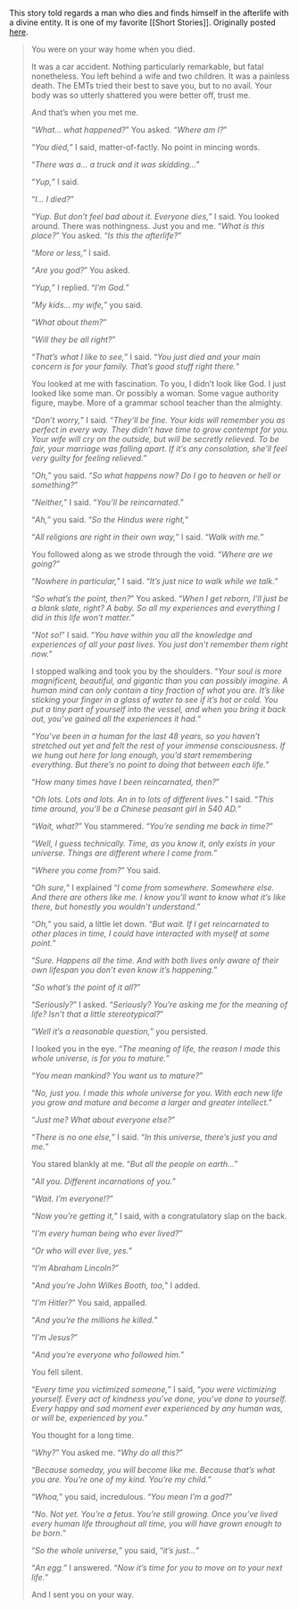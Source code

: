 This story told regards a man who dies and finds himself in the afterlife with a divine entity. It is one of my favorite [[Short Stories]]. Originally posted [here](www.galactanet.com/oneoff/theegg_mod.html).

> You were on your way home when you died.
> 
> It was a car accident. Nothing particularly remarkable, but fatal nonetheless. You left behind a wife and two children. It was a painless death. The EMTs tried their best to save you, but to no avail. Your body was so utterly shattered you were better off, trust me.
> 
> And that’s when you met me.
> 
> “_What… what happened?_” You asked. “_Where am I?_”
> 
> “_You died,_” I said, matter-of-factly. No point in mincing words.
> 
> “_There was a… a truck and it was skidding…_”
> 
> “_Yup,_” I said.
> 
> “_I… I died?_”
> 
> “_Yup. But don’t feel bad about it. Everyone dies,_” I said.
> You looked around. There was nothingness. Just you and me. “_What is this place?_” You asked. “_Is this the afterlife?_”
> 
> “_More or less,_” I said.
> 
> “_Are you god?_” You asked.
> 
> “_Yup,_” I replied. “_I’m God._”
> 
> “_My kids… my wife,_” you said.
> 
> “_What about them?_”
> 
> “_Will they be all right?_”
> 
> “_That’s what I like to see,_” I said. “_You just died and your main concern is for your family. That’s good stuff right there._”
> 
> You looked at me with fascination. To you, I didn’t look like God. I just looked like some man. Or possibly a woman. Some vague authority figure, maybe. More of a grammar school teacher than the almighty.
> 
> “_Don’t worry,_” I said. “_They’ll be fine. Your kids will remember you as perfect in every way. They didn’t have time to grow contempt for you. Your wife will cry on the outside, but will be secretly relieved. To be fair, your marriage was falling apart. If it’s any consolation, she’ll feel very guilty for feeling relieved._”
> 
> “_Oh,_” you said. “_So what happens now? Do I go to heaven or hell or something?_”
> 
> “_Neither,_” I said. “_You’ll be reincarnated._”
> 
> “_Ah,_” you said. “_So the Hindus were right,_”
> 
> “_All religions are right in their own way,_” I said. “_Walk with me._”
> 
> You followed along as we strode through the void. “_Where are we going?_”
> 
> “_Nowhere in particular,_” I said. “_It’s just nice to walk while we talk._”
> 
> “_So what’s the point, then?_” You asked. “_When I get reborn, I’ll just be a blank slate, right? A baby. So all my experiences and everything I did in this life won’t matter._”
> 
> “_Not so!_” I said. “_You have within you all the knowledge and experiences of all your past lives. You just don’t remember them right now._”
> 
> I stopped walking and took you by the shoulders. “_Your soul is more magnificent, beautiful, and gigantic than you can possibly imagine. A human mind can only contain a tiny fraction of what you are. It’s like sticking your finger in a glass of water to see if it’s hot or cold. You put a tiny part of yourself into the vessel, and when you bring it back out, you’ve gained all the experiences it had._“
> 
> “_You’ve been in a human for the last 48 years, so you haven’t stretched out yet and felt the rest of your immense consciousness. If we hung out here for long enough, you’d start remembering everything. But there’s no point to doing that between each life._”
> 
> “_How many times have I been reincarnated, then?_”
> 
> “_Oh lots. Lots and lots. An in to lots of different lives._” I said. “_This time around, you’ll be a Chinese peasant girl in 540 AD._”
> 
> “_Wait, what?_” You stammered. “_You’re sending me back in time?_”
> 
> “_Well, I guess technically. Time, as you know it, only exists in your universe. Things are different where I come from._”
> 
> “_Where you come from?_” You said.
> 
> “_Oh sure,_” I explained “_I come from somewhere. Somewhere else. And there are others like me. I know you’ll want to know what it’s like there, but honestly you wouldn’t understand._”
> 
> “_Oh,_” you said, a little let down. “_But wait. If I get reincarnated to other places in time, I could have interacted with myself at some point._”
> 
> “_Sure. Happens all the time. And with both lives only aware of their own lifespan you don’t even know it’s happening._”
> 
> “_So what’s the point of it all?_”
> 
> “_Seriously?_” I asked. “_Seriously? You’re asking me for the meaning of life? Isn’t that a little stereotypical?_”
> 
> “_Well it’s a reasonable question,_” you persisted.
> 
> I looked you in the eye. “_The meaning of life, the reason I made this whole universe, is for you to mature._”
> 
> “_You mean mankind? You want us to mature?_”
> 
> “_No, just you. I made this whole universe for you. With each new life you grow and mature and become a larger and greater intellect._”
> 
> “_Just me? What about everyone else?_”
> 
> “_There is no one else,_” I said. “_In this universe, there’s just you and me._”
> 
> You stared blankly at me. “_But all the people on earth…_”
> 
> “_All you. Different incarnations of you._”
> 
> “_Wait. I’m everyone!?_”
> 
> “_Now you’re getting it,_” I said, with a congratulatory slap on the back.
> 
> “_I’m every human being who ever lived?_”
> 
> “_Or who will ever live, yes._”
> 
> “_I’m Abraham Lincoln?_”
> 
> “_And you’re John Wilkes Booth, too,_” I added.
> 
> “_I’m Hitler?_” You said, appalled.
> 
> “_And you’re the millions he killed._”
> 
> “_I’m Jesus?_”
> 
> “_And you’re everyone who followed him._”
> 
> You fell silent.
> 
> “_Every time you victimized someone,_” I said, “_you were victimizing yourself. Every act of kindness you’ve done, you’ve done to yourself. Every happy and sad moment ever experienced by any human was, or will be, experienced by you._”
> 
> You thought for a long time.
> 
> “_Why?_” You asked me. “_Why do all this?_”
> 
> “_Because someday, you will become like me. Because that’s what you are. You’re one of my kind. You’re my child._”
> 
> “_Whoa,_” you said, incredulous. “_You mean I’m a god?_”
> 
> “_No. Not yet. You’re a fetus. You’re still growing. Once you’ve lived every human life throughout all time, you will have grown enough to be born._”
> 
> “_So the whole universe,_” you said, “_it’s just…_”
> 
> “_An egg._” I answered. “_Now it’s time for you to move on to your next life._”
> 
> And I sent you on your way.